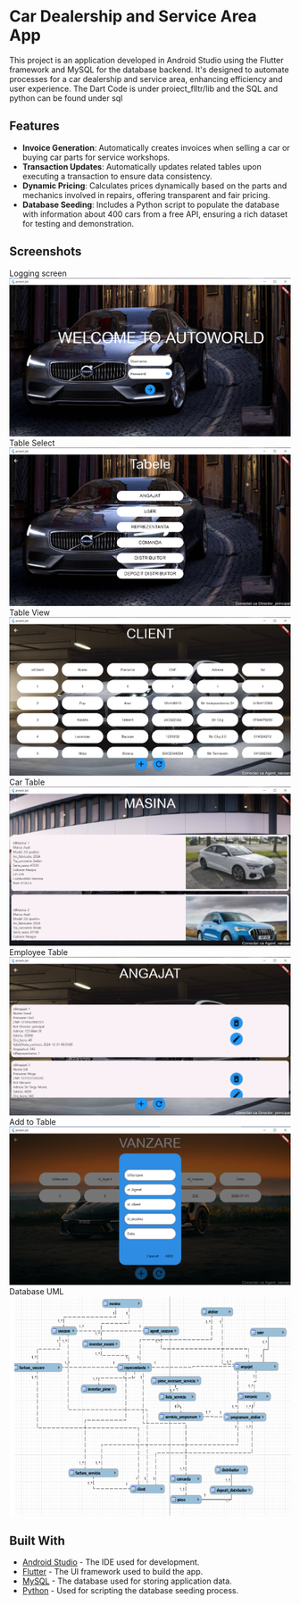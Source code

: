 # Car Dealership and Service Area App

This project is an application developed in Android Studio using the Flutter framework and MySQL for the database backend. It's designed to automate processes for a car dealership and service area, enhancing efficiency and user experience.
The Dart Code is under proiect_flltr/lib and the SQL and python can be found under sql
## Features

- **Invoice Generation**: Automatically creates invoices when selling a car or buying car parts for service workshops.
- **Transaction Updates**: Automatically updates related tables upon executing a transaction to ensure data consistency.
- **Dynamic Pricing**: Calculates prices dynamically based on the parts and mechanics involved in repairs, offering transparent and fair pricing.
- **Database Seeding**: Includes a Python script to populate the database with information about 400 cars from a free API, ensuring a rich dataset for testing and demonstration.

## Screenshots

Logging screen
![log_in screen](/screenshots/log.png "Logging screen")
Table Select
![table_select](/screenshots/select.png "Table Select")
Table View
![Table](/screenshots/table.png "Table View")
Car Table
![Cars](/screenshots/cars.png "Car Table")
Employee Table
![Employees](/screenshots/employees.png "Employee Table")
Add to Table
![Add](/screenshots/add.png "Add to Table")
Database UML
![Db](/screenshots/db.png "Database UML")

## Built With

- [Android Studio](https://developer.android.com/studio) - The IDE used for development.
- [Flutter](https://flutter.dev/) - The UI framework used to build the app.
- [MySQL](https://www.mysql.com/) - The database used for storing application data.
- [Python](https://www.python.org/) - Used for scripting the database seeding process.

